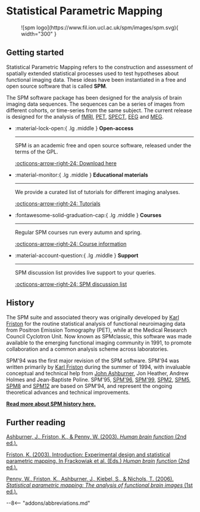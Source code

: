 # Statistical Parametric Mapping

<figure markdown>
  ![spm logo](https://www.fil.ion.ucl.ac.uk/spm/images/spm.svg){ width="300" }
  <figcaption></figcaption>
</figure>

## Getting started

Statistical Parametric Mapping refers to the construction and assessment of spatially extended statistical processes used to test hypotheses about functional imaging data. These ideas have been instantiated in a free and open source software that is called **SPM**.

The SPM software package has been designed for the analysis of brain imaging data sequences. The sequences can be a series of images from different cohorts, or time-series from the same subject. The current release is designed for the analysis of [fMRI](https://www.fil.ion.ucl.ac.uk/spm/doc/biblio/Keyword/FMRI.html), [PET](https://www.fil.ion.ucl.ac.uk/spm/doc/biblio/Keyword/PET.html), [SPECT](https://www.fil.ion.ucl.ac.uk/spm/doc/biblio/Keyword/PET.html), [EEG](https://www.fil.ion.ucl.ac.uk/spm/doc/biblio/Keyword/EEG.html) and [MEG](https://www.fil.ion.ucl.ac.uk/spm/doc/biblio/Keyword/MEG.html).

<div class="grid cards" markdown>

-   :material-lock-open:{ .lg .middle } __Open-access__

    ---

    SPM is an academic free and open source software, released under the terms of the GPL.

    [:octicons-arrow-right-24: Download here ](https://www.fil.ion.ucl.ac.uk/spm/software/download/)

-   :material-monitor:{ .lg .middle } __Educational materials__

    ---

    We provide a curated list of tutorials for different imaging analyses.

    [:octicons-arrow-right-24: Tutorials](tutorials/fmri_preprocessing/introduction/)

-   :fontawesome-solid-graduation-cap:{ .lg .middle } __Courses__

    ---

    Regular SPM courses run every autumn and spring.

    [:octicons-arrow-right-24: Course information](https://www.fil.ion.ucl.ac.uk/spm/course/)

-   :material-account-question:{ .lg .middle } __Support__

    ---

    SPM discussion list provides live support to your queries.

    [:octicons-arrow-right-24: SPM discussion list](https://www.fil.ion.ucl.ac.uk/spm/support/)

</div>

## History

The SPM suite and associated theory was originally developed by [Karl Friston](https://www.fil.ion.ucl.ac.uk/~karl/) for the routine statistical analysis of functional neuroimaging data from Positron Emission Tomography (PET), while at the Medical Research Council Cyclotron Unit. Now known as SPMclassic, this software was made available to the emerging functional imaging community in 1991, to promote collaboration and a common analysis scheme across laboratories.

SPM'94 was the first major revision of the SPM software. SPM'94 was written primarily by [Karl Friston](https://www.fil.ion.ucl.ac.uk/~karl/) during the summer of 1994, with invaluable conceptual and technical help from [John Ashburner](https://www.fil.ion.ucl.ac.uk/~john/), Jon Heather, Andrew Holmes and Jean-Baptiste Poline. SPM'95, [SPM'96](https://www.fil.ion.ucl.ac.uk/spm/software/spm96/), [SPM'99](https://www.fil.ion.ucl.ac.uk/spm/software/spm99/), [SPM2](https://www.fil.ion.ucl.ac.uk/spm/software/spm2/), [SPM5](https://www.fil.ion.ucl.ac.uk/spm/software/spm5/), [SPM8](https://www.fil.ion.ucl.ac.uk/spm/software/spm8/) and [SPM12](https://www.fil.ion.ucl.ac.uk/spm/software/spm12/) are based on SPM'94, and represent the ongoing theoretical advances and technical improvements.

[**Read more about SPM history here.**](https://www.fil.ion.ucl.ac.uk/spm/doc/history.html)

## Further reading

[Ashburner, J., Friston, K., & Penny, W. (2003). *Human brain function* (2nd ed.).](https://www.fil.ion.ucl.ac.uk/spm/doc/books/hbf2/)

[Friston, K. (2003). Introduction: Experimental design and statistical parametric mapping. In Frackowiak et al. (Eds.) *Human brain function* (2nd ed.).](https://www.fil.ion.ucl.ac.uk/spm/doc/intro/)

[Penny, W., Friston, K., Ashburner, J., Kiebel, S., & Nichols, T. (2006). *Statistical parametric mapping: The analysis of functional brain images* (1st ed.).](http://www.elsevierdirect.com/product.jsp?isbn=9780123725608&srccode=89660)

--8<-- "addons/abbreviations.md"
